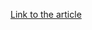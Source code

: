 [Link to the article](https://securingtomorrow.mcafee.com/other-blogs/mcafee-labs/happy-new-year-2019-anatova-is-here/)
